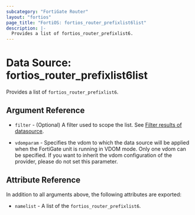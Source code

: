 ```yaml
---
subcategory: "FortiGate Router"
layout: "fortios"
page_title: "FortiOS: fortios_router_prefixlist6list"
description: |-
  Provides a list of fortios_router_prefixlist6.
---
```


# Data Source: fortios_router_prefixlist6list
Provides a list of `fortios_router_prefixlist6`.

## Argument Reference

* `filter` - (Optional) A filter used to scope the list. See [Filter results of datasource](https://registry.terraform.io/providers/fortinetdev/fortios/latest/docs/guides/fgt_filter).

* `vdomparam` - Specifies the vdom to which the data source will be applied when the FortiGate unit is running in VDOM mode. Only one vdom can be specified. If you want to inherit the vdom configuration of the provider, please do not set this parameter.

## Attribute Reference

In addition to all arguments above, the following attributes are exported:

* `namelist` -  A list of the `fortios_router_prefixlist6`.
